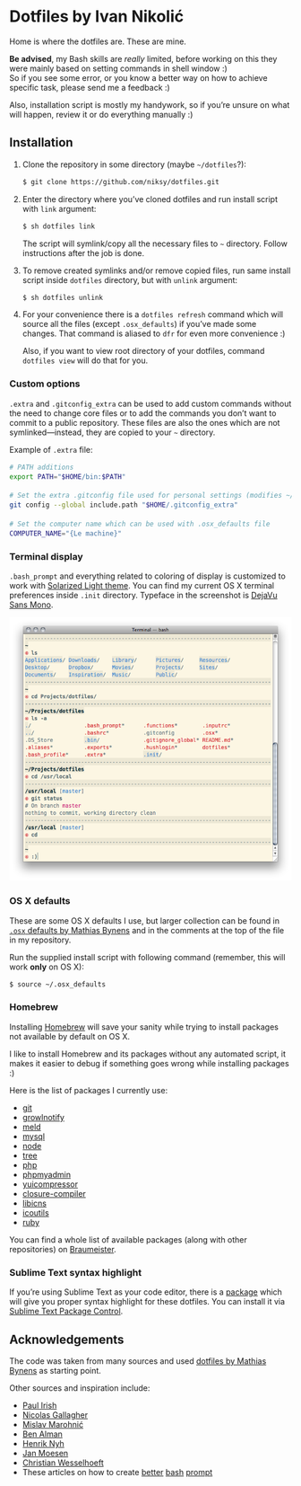 # Dotfiles by Ivan Nikolić

Home is where the dotfiles are. These are mine.

**Be advised**, my Bash skills are *really* limited, before working on this they were mainly based on setting commands in shell window :)  
So if you see some error, or you know a better way on how to achieve specific task, please send me a feedback :)  

Also, installation script is mostly my handywork, so if you’re unsure on what will happen, review it or do everything manually :)

## Installation

1. Clone the repository in some directory (maybe `~/dotfiles`?):  
	
	```bash
	$ git clone https://github.com/niksy/dotfiles.git
	```

2. Enter the directory where you’ve cloned dotfiles and run install script with `link` argument:  
	
	```bash
	$ sh dotfiles link
	``` 

	The script will symlink/copy all the necessary files to `~` directory. Follow instructions after the job is done.

3. To remove created symlinks and/or remove copied files, run same install script inside `dotfiles` directory, but with `unlink` argument:

	```bash
	$ sh dotfiles unlink
	```

4. For your convenience there is a `dotfiles refresh` command which will source all the files (except `.osx_defaults`) if you’ve made some changes. That command is aliased to `dfr` for even more convenience :)  
	
	Also, if you want to view root directory of your dotfiles, command `dotfiles view` will do that for you.

### Custom options

`.extra` and `.gitconfig_extra` can be used to add custom commands without the need to change core files or to add the commands you don’t want to commit to a public repository. These files are also the ones which are not symlinked—instead, they are copied to your `~` directory.  

Example of `.extra` file:

```bash
# PATH additions
export PATH="$HOME/bin:$PATH"

# Set the extra .gitconfig file used for personal settings (modifies ~/.gitconfig)
git config --global include.path "$HOME/.gitconfig_extra"

# Set the computer name which can be used with .osx_defaults file
COMPUTER_NAME="{Le machine}"
```

### Terminal display

`.bash_prompt` and everything related to coloring of display is customized to work with [Solarized Light theme](https://github.com/altercation/solarized). You can find my current OS X terminal preferences inside `.init` directory. Typeface in the screenshot is [DejaVu Sans Mono](http://dejavu-fonts.org/).

![niksy Terminal display](.init/niksy-ss.png)

### OS X defaults

These are some OS X defaults I use, but larger collection can be found in [`.osx` defaults by Mathias Bynens](https://github.com/mathiasbynens/dotfiles/blob/master/.osx) and in the comments at the top of the file in my repository.  

Run the supplied install script with following command (remember, this will work **only** on OS X):

```bash
$ source ~/.osx_defaults
```

### Homebrew

Installing [Homebrew](http://mxcl.github.com/homebrew/) will save your sanity while trying to install packages not available by default on OS X.

I like to install Homebrew and its packages without any automated script, it makes it easier to debug if something goes wrong while installing packages :)

Here is the list of packages I currently use:

* [git](http://git-scm.com/)
* [growlnotify](http://blog.lisp.tw/blog/2012/05/01/mac-install-growlnotify/)
* [meld](http://meldmerge.org/)
* [mysql](http://dev.mysql.com/doc/refman/5.5/en/)
* [node](http://nodejs.org/)
* [tree](http://mama.indstate.edu/users/ice/tree/)
* [php](http://php.net/)
* [phpmyadmin](http://www.phpmyadmin.net/home_page/index.php)
* [yuicompressor](http://yuilibrary.com/projects/yuicompressor)
* [closure-compiler](https://developers.google.com/closure/compiler/)
* [libicns](http://icns.sourceforge.net/)
* [icoutils](http://www.nongnu.org/icoutils/)
* [ruby](http://www.ruby-lang.org/en/)

You can find a whole list of available packages (along with other repositories) on [Braumeister](http://braumeister.org/).

### Sublime Text syntax highlight

If you’re using Sublime Text as your code editor, there is a [package](https://github.com/mattbanks/dotfiles-syntax-highlighting-st2) which will give you proper syntax highlight for these dotfiles. You can install it via [Sublime Text Package Control](http://wbond.net/sublime_packages/package_control).

## Acknowledgements

The code was taken from many sources and used [dotfiles by Mathias Bynens](https://github.com/mathiasbynens/dotfiles) as starting point.

Other sources and inspiration include:

* [Paul Irish](https://github.com/paulirish/dotfiles)
* [Nicolas Gallagher](https://github.com/necolas/dotfiles)
* [Mislav Marohnić](https://github.com/mislav/dotfiles)
* [Ben Alman](https://github.com/cowboy/dotfiles)
* [Henrik Nyh](https://github.com/henrik/dotfiles)
* [Jan Moesen](https://github.com/janmoesen/tilde)
* [Christian Wesselhoeft](https://github.com/xtian/dotfiles)
* These articles on how to create [better](http://lifehacker.com/5840450/add-a-handy-separator-between-commands-in-your-terminal-on-mac-os-x-and-linux) [bash](http://net.tutsplus.com/tutorials/other/how-to-customize-the-command-prompt/) [prompt](http://net.tutsplus.com/tutorials/tools-and-tips/how-to-customize-your-command-prompt/)
